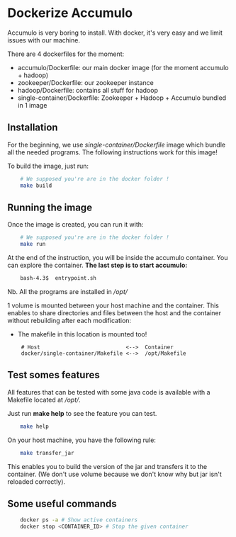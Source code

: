 # Dockerize Accumulo

Accumulo is very boring to install. With docker, it's very easy 
and we limit issues with our machine.

There are 4 dockerfiles for the moment:
 - accumulo/Dockerfile: our main docker image (for the moment accumulo + hadoop)
 - zookeeper/Dockerfile: our zookeeper instance
 - hadoop/Dockerfile: contains all stuff for hadoop
 - single-container/Dockerfile: Zookeeper + Hadoop + Accumulo bundled in 1 image

## Installation

For the beginning, we use *single-container/Dockerfile* image which bundle
all the needed programs. The following instructions work for this image!

To build the image, just run:
``` bash
    # We supposed you're are in the docker folder !
    make build
```

## Running the image

Once the image is created, you can run it with:
``` bash
    # We supposed you're are in the docker folder !
    make run
```

At the end of the instruction, you will be inside the accumulo container. You can explore the container. **The last step is to start accumulo:**
``` bash
    bash-4.3$  entrypoint.sh
```
Nb. All the programs are installed in */opt/*

1 volume is mounted between your host machine and the container. This enables to share directories and files between the host and the container without rebuilding after each modification:
 - The makefile in this location is mounted too!
        
        # Host                           <-->  Container
        docker/single-container/Makefile <-->  /opt/Makefile


## Test somes features

All features that can be tested with some java code is available with a Makefile located at */opt/*.

Just run **make help** to see the feature you can test.
``` bash
    make help
``` 

On your host machine, you have the following rule:
``` bash
    make transfer_jar
``` 
This enables you to build the version of the jar and transfers it to the container.
(We don't use volume because we don't know why but jar isn't reloaded correctly).

## Some useful commands
``` bash
    docker ps -a # Show active containers
    docker stop <CONTAINER_ID> # Stop the given container
```